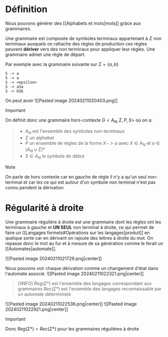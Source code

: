 # Définition

Nous pouvons générer des [[Alphabets et mots|mots]] grâce aux grammaires.

Une grammaire est composée de symboles terminaux appartenant à $\Sigma$ non terminaux auxquels on rattache des règles de production ces règles peuvent **dériver** vers des non terminaux pour appliquer leur règles. Une grammaire admet une règle de départ.

Par exemple avec la grammaire suivante sur $\Sigma = \{a,b\}$

```
S -> a
S -> a
S -> <epsilon>
S -> aSa
S -> bSb
```

On peut avoir ![[Pasted image 20240211020403.png]]

> [!IMPORTANT]
On définit donc une grammaire hors-contexte $G <A_N, \Sigma, P, S>$ où on a:
> - $A_N$ est l'ensemble des symboles non-terminaux
> - $\Sigma$ un alphabet
> - $P$ un ensemble de règles de la forme $X -> a$
>   avec $X \in A_N$ et $a \in (A_N \cup\Sigma)*$
> - $S \in A_N$ le symbole de début

>[!NOTE]
>On parle de hors contexte car en gauche de règle il n'y a qu'un seul non-terminal et car les ce qui est autour d'un symbole non terminal n'est pas connu pendent la dérivation
>

# Régularité à droite

Une grammaire régulière à droite est une grammaire dont les règles ont les terminaux à gauche et **UN SEUL** non terminal à droite, ce qui permet de faire un [[Langages formels#Opérations sur les langages|produit]] en quelque sorte car en dérivant on rajoute des lettres à droite du mot. On repasse donc le mot au fur et à mesure de sa génération comme le ferait un [[Automates|automate]].

![[Pasted image 20240211021729.png|center]]

Nous pouvons voir chaque dérivation comme un changement d'état dans l'automate associé. 
![[Pasted image 20240211022321.png|center]]

> [!INFO]
> $Reg(\Sigma*)$ est l'ensemble des langages correspondant aux grammaires
> $Rec(\Sigma*)$ est l'ensemble des langages reconnaissable par un automate déterministe

![[Pasted image 20240211022536.png|center]]
![[Pasted image 20240211022921.png|center]]

> [!IMPORTANT]
> Donc $Reg(\Sigma*) = Rec(\Sigma*)$  pour les grammaires régulières à droite

